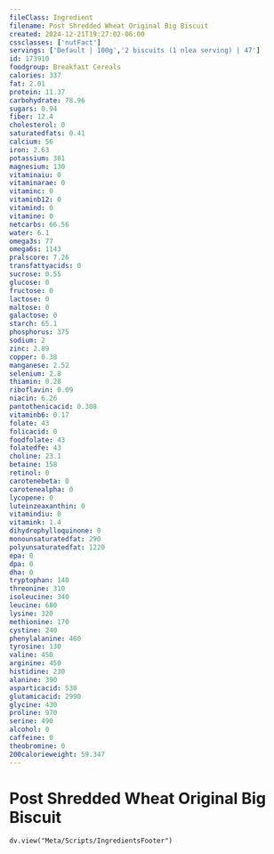 ```yaml
---
fileClass: Ingredient
filename: Post Shredded Wheat Original Big Biscuit
created: 2024-12-21T19:27:02-06:00
cssclasses: ['nutFact']
servings: ['Default | 100g','2 biscuits (1 nlea serving) | 47']
id: 173910
foodgroup: Breakfast Cereals
calories: 337
fat: 2.01
protein: 11.37
carbohydrate: 78.96
sugars: 0.94
fiber: 12.4
cholesterol: 0
saturatedfats: 0.41
calcium: 56
iron: 2.63
potassium: 381
magnesium: 130
vitaminaiu: 0
vitaminarae: 0
vitaminc: 0
vitaminb12: 0
vitamind: 0
vitamine: 0
netcarbs: 66.56
water: 6.1
omega3s: 77
omega6s: 1143
pralscore: 7.26
transfattyacids: 0
sucrose: 0.55
glucose: 0
fructose: 0
lactose: 0
maltose: 0
galactose: 0
starch: 65.1
phosphorus: 375
sodium: 2
zinc: 2.89
copper: 0.38
manganese: 2.52
selenium: 2.8
thiamin: 0.28
riboflavin: 0.09
niacin: 6.26
pantothenicacid: 0.308
vitaminb6: 0.17
folate: 43
folicacid: 0
foodfolate: 43
folatedfe: 43
choline: 23.1
betaine: 158
retinol: 0
carotenebeta: 0
carotenealpha: 0
lycopene: 0
luteinzeaxanthin: 0
vitamindiu: 0
vitamink: 1.4
dihydrophylloquinone: 0
monounsaturatedfat: 290
polyunsaturatedfat: 1220
epa: 0
dpa: 0
dha: 0
tryptophan: 140
threonine: 310
isoleucine: 340
leucine: 680
lysine: 320
methionine: 170
cystine: 240
phenylalanine: 460
tyrosine: 130
valine: 450
arginine: 450
histidine: 230
alanine: 390
asparticacid: 530
glutamicacid: 2990
glycine: 430
proline: 970
serine: 490
alcohol: 0
caffeine: 0
theobromine: 0
200calorieweight: 59.347
---
```


# Post Shredded Wheat Original Big Biscuit

```dataviewjs
dv.view("Meta/Scripts/IngredientsFooter")
```